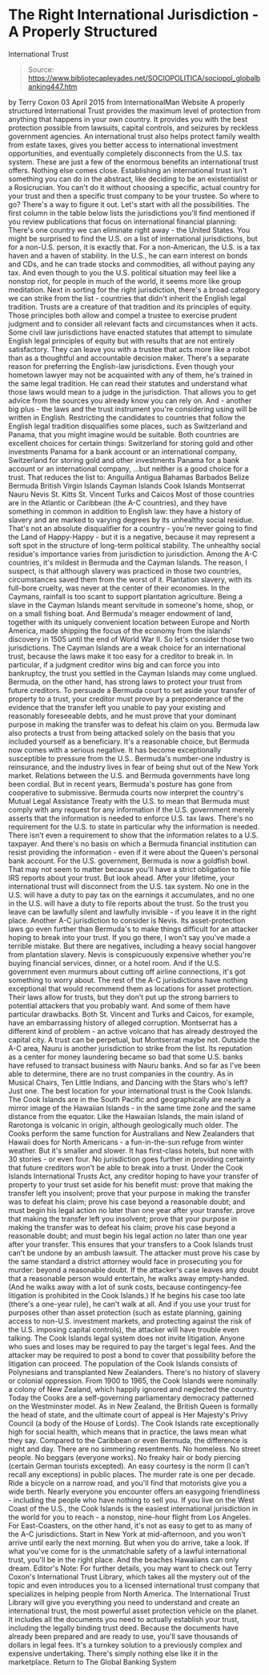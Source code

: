 # The Right International Jurisdiction - A Properly Structured 
International Trust

> Source: https://www.bibliotecapleyades.net/SOCIOPOLITICA/sociopol_globalbanking447.htm

by Terry Coxon 03 April 2015
from InternationalMan Website
A properly structured International Trust provides the maximum level of protection from anything that happens in your own country.
It provides you with the best protection possible from lawsuits, capital controls, and seizures by reckless government agencies. An international trust also helps protect family wealth from estate taxes, gives you better access to international investment opportunities, and eventually completely disconnects from the U.S. tax system.
These are just a few of the enormous benefits an international trust offers. Nothing else comes close.
Establishing an international trust isn't something you can do in the abstract, like deciding to be an existentialist or a Rosicrucian. You can't do it without choosing a specific, actual country for your trust and then a specific trust company to be your trustee.
So where to go? There's a way to figure it out. Let's start with all the possibilities.
The first column in the table below lists the jurisdictions you'll find mentioned if you review publications that focus on international financial planning:
There's one country we can eliminate right away - the United States.
You might be surprised to find the U.S. on a list of international jurisdictions, but for a non-U.S. person, it is exactly that. For a non-American, the U.S. is a tax haven and a haven of stability. In the U.S., he can earn interest on bonds and CDs, and he can trade stocks and commodities, all without paying any tax.
And even though to you the U.S. political situation may feel like a nonstop riot, for people in much of the world, it seems more like group meditation.
Next in sorting for the right jurisdiction, there's a broad category we can strike from the list - countries that didn't inherit the English legal tradition.
Trusts are a creature of that tradition and its principles of equity. Those principles both allow and compel a trustee to exercise prudent judgment and to consider all relevant facts and circumstances when it acts. Some civil law jurisdictions have enacted statutes that attempt to simulate English legal principles of equity but with results that are not entirely satisfactory.
They can leave you with a trustee that acts more like a robot than as a thoughtful and accountable decision maker.
There's a separate reason for preferring the English-law jurisdictions. Even though your hometown lawyer may not be acquainted with any of them, he's trained in the same legal tradition. He can read their statutes and understand what those laws would mean to a judge in the jurisdiction. That allows you to get advice from the sources you already know you can rely on. And - another big plus - the laws and the trust instrument you're considering using will be written in English.
Restricting the candidates to countries that follow the English legal tradition disqualifies some places, such as Switzerland and Panama, that you might imagine would be suitable.
Both countries are excellent choices for certain things:
Switzerland for storing gold and other investments Panama for a bank account or an international company,
Switzerland for storing gold and other investments
Panama for a bank account or an international company,
...but neither is a good choice for a trust.
That reduces the list to:
Anguilla
Antigua
Bahamas
Barbados
Belize
Bermuda
British Virgin Islands
Cayman Islands
Cook Islands
Montserrat
Nauru
Nevis
St. Kitts
St. Vincent
Turks and Caicos
Most of those countries are in the Atlantic or Caribbean (the A-C countries), and they have something in common in addition to English law:
they have a history of slavery and are marked to varying degrees by its unhealthy social residue.
That's not an absolute disqualifier for a country - you're never going to find the Land of Happy-Happy - but it is a negative, because it may represent a soft spot in the structure of long-term political stability.
The unhealthy social residue's importance varies from jurisdiction to jurisdiction.
Among the A-C countries, it's mildest in Bermuda and the Cayman Islands. The reason, I suspect, is that although slavery was practiced in those two countries, circumstances saved them from the worst of it. Plantation slavery, with its full-bore cruelty, was never at the center of their economies.
In the Caymans, rainfall is too scant to support plantation agriculture. Being a slave in the Cayman Islands meant servitude in someone's home, shop, or on a small fishing boat.
And Bermuda's meager endowment of land, together with its uniquely convenient location between Europe and North America, made shipping the focus of the economy from the islands' discovery in 1505 until the end of World War II.
So let's consider those two jurisdictions.
The Cayman Islands are a weak choice for an international trust, because the laws make it too easy for a creditor to break in. In particular, if a judgment creditor wins big and can force you into bankruptcy, the trust you settled in the Cayman Islands may come unglued.
Bermuda, on the other hand, has strong laws to protect your trust from future creditors.
To persuade a Bermuda court to set aside your transfer of property to a trust, your creditor must prove by a preponderance of the evidence that the transfer left you unable to pay your existing and reasonably foreseeable debts, and he must prove that your dominant purpose in making the transfer was to defeat his claim on you.
Bermuda law also protects a trust from being attacked solely on the basis that you included yourself as a beneficiary.
It's a reasonable choice, but Bermuda now comes with a serious negative. It has become exceptionally susceptible to pressure from the U.S.. Bermuda's number-one industry is reinsurance, and the industry lives in fear of being shut out of the New York market.
Relations between the U.S. and Bermuda governments have long been cordial. But in recent years, Bermuda's posture has gone from cooperative to submissive.
Bermuda courts now interpret the country's Mutual Legal Assistance Treaty with the U.S. to mean that Bermuda must comply with any request for any information if the U.S. government merely asserts that the information is needed to enforce U.S. tax laws.
There's no requirement for the U.S. to state in particular why the information is needed.
There isn't even a requirement to show that the information relates to a U.S. taxpayer. And there's no basis on which a Bermuda financial institution can resist providing the information - even if it were about the Queen's personal bank account.
For the U.S. government, Bermuda is now a goldfish bowl. That may not seem to matter because you'll have a strict obligation to file IRS reports about your trust. But look ahead. After your lifetime, your international trust will disconnect from the U.S. tax system. No one in the U.S. will have a duty to pay tax on the earnings it accumulates, and no one in the U.S. will have a duty to file reports about the trust.
So the trust you leave can be lawfully silent and lawfully invisible - if you leave it in the right place.
Another A-C jurisdiction to consider is Nevis.
Its asset-protection laws go even further than Bermuda's to make things difficult for an attacker hoping to break into your trust. If you go there, I won't say you've made a terrible mistake. But there are negatives, including a heavy social hangover from plantation slavery.
Nevis is conspicuously expensive whether you're buying financial services, dinner, or a hotel room. And if the U.S. government even murmurs about cutting off airline connections, it's got something to worry about.
The rest of the A-C jurisdictions have nothing exceptional that would recommend them as locations for asset protection. Their laws allow for trusts, but they don't put up the strong barriers to potential attackers that you probably want. And some of them have particular drawbacks.
Both St. Vincent and Turks and Caicos, for example, have an embarrassing history of alleged corruption. Montserrat has a different kind of problem - an active volcano that has already destroyed the capital city. A trust can be perpetual, but Montserrat maybe not.
Outside the A-C area, Nauru is another jurisdiction to strike from the list. Its reputation as a center for money laundering became so bad that some U.S. banks have refused to transact business with Nauru banks.
And so far as I've been able to determine, there are no trust companies in the country.
As in Musical Chairs, Ten Little Indians, and Dancing with the Stars who's left?
Just one. The best location for your international trust is the Cook Islands.
The Cook Islands are in the South Pacific and geographically are nearly a mirror image of the Hawaiian Islands - in the same time zone and the same distance from the equator.
Like the Hawaiian Islands, the main island of Rarotonga is volcanic in origin, although geologically much older.
The Cooks perform the same function for Australians and New Zealanders that Hawaii does for North Americans - a fun-in-the-sun refuge from winter weather. But it's smaller and slower. It has first-class hotels, but none with 30 stories - or even four.
No jurisdiction goes further in providing certainty that future creditors won't be able to break into a trust.
Under the Cook Islands International Trusts Act, any creditor hoping to have your transfer of property to your trust set aside for his benefit must:
prove that making the transfer left you insolvent; prove that your purpose in making the transfer was to defeat his claim; prove his case beyond a reasonable doubt; and must begin his legal action no later than one year after your transfer.
prove that making the transfer left you insolvent;
prove that your purpose in making the transfer was to defeat his claim;
prove his case beyond a reasonable doubt; and
must begin his legal action no later than one year after your transfer.
This ensures that your transfers to a Cook Islands trust can't be undone by an ambush lawsuit.
The attacker must prove his case by the same standard a district attorney would face in prosecuting you for murder: beyond a reasonable doubt. If the attacker's case leaves any doubt that a reasonable person would entertain, he walks away empty-handed. (And he walks away with a lot of sunk costs, because contingency-fee litigation is prohibited in the Cook Islands.)
If he begins his case too late (there's a one-year rule), he can't walk at all.
And if you use your trust for purposes other than asset protection (such as estate planning, gaining access to non-U.S. investment markets, and protecting against the risk of the U.S. imposing capital controls), the attacker will have trouble even talking.
The Cook Islands legal system does not invite litigation.
Anyone who sues and loses may be required to pay the target's legal fees. And the attacker may be required to post a bond to cover that possibility before the litigation can proceed.
The population of the Cook Islands consists of Polynesians and transplanted New Zealanders.
There's no history of slavery or colonial oppression. From 1900 to 1965, the Cook Islands were nominally a colony of New Zealand, which happily ignored and neglected the country. Today the Cooks are a self-governing parliamentary democracy patterned on the Westminster model.
As in New Zealand, the British Queen is formally the head of state, and the ultimate court of appeal is Her Majesty's Privy Council (a body of the House of Lords).
The Cook Islands rate exceptionally high for social health, which means that in practice, the laws mean what they say.
Compared to the Caribbean or even Bermuda, the difference is night and day. There are no simmering resentments. No homeless. No street people. No beggars (everyone works). No freaky hair or body piercing (certain German tourists excepted). An easy courtesy is the norm (I can't recall any exceptions) in public places.
The murder rate is one per decade. Ride a bicycle on a narrow road, and you'll find that motorists give you a wide berth. Nearly everyone you encounter offers an easygoing friendliness - including the people who have nothing to sell you.
If you live on the West Coast of the U.S., the Cook Islands is the easiest international jurisdiction in the world for you to reach - a nonstop, nine-hour flight from Los Angeles. For East-Coasters, on the other hand, it's not as easy to get to as many of the A-C jurisdictions.
Start in New York at mid-afternoon, and you won't arrive until early the next morning. But when you do arrive, take a look. If what you've come for is the unmatchable safety of a lawful international trust, you'll be in the right place.
And the beaches Hawaiians can only dream.
Editor's Note:
For further details, you may want to check out Terry Coxon's International Trust Library, which takes all the mystery out of the topic and even introduces you to a licensed international trust company that specializes in helping people from North America.
The International Trust Library will give you everything you need to understand and create an international trust, the most powerful asset protection vehicle on the planet.
It includes all the documents you need to actually establish your trust, including the legally binding trust deed. Because the documents have already been prepared and are ready to use, you'll save thousands of dollars in legal fees.
It's a turnkey solution to a previously complex and expensive undertaking.
There's simply nothing else like it in the marketplace.
Return to The Global Banking System
